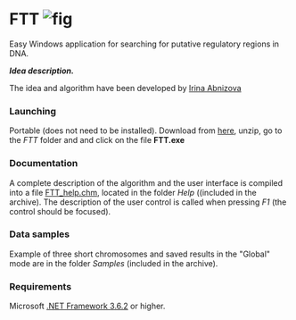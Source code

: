 # FTT  ![fig](FTT_solution/FTT/FTT.ico)
Easy Windows application for searching for putative regulatory regions in DNA.

***Idea description.***

The idea and algorithm have been developed by [Irina Abnizova](https://www.linkedin.com/in/irina-abnizova-08309410/)

### Launching
Portable (does not need to be installed). Download from [here](https://github.com/fnaumenko/FTT/releases/latest), unzip, go to the *FTT* folder and and click on the file **FTT.exe**

### Documentation
A complete description of the algorithm and the user interface is compiled into a file [FTT_help.chm](FTT_solution/Help/FTT_help.chm), located in the folder *Help* ((included in the archive).
The description of the user control is called when pressing *F1* (the control should be focused).

### Data samples
Example of three short chromosomes and saved results in the "Global" mode are in the folder *Samples* (included in the archive).

### Requirements
Microsoft [.NET Framework 3.6.2](https://www.microsoft.com/en-us/download/details.aspx?id=21) or higher. 
